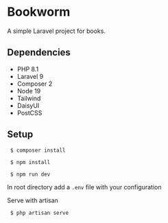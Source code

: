 # Bookworm
A simple Laravel project for books.

## Dependencies
- PHP 8.1
- Laravel 9
- Composer 2
- Node 19
- Tailwind
- DaisyUI
- PostCSS

## Setup

``` $ composer install```

``` $ npm install```

``` $ npm run dev```

In root directory add a ``.env`` file with your configuration

Serve with artisan

``` $ php artisan serve```
